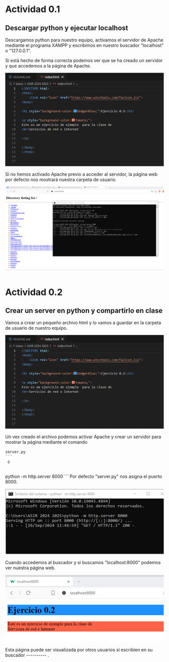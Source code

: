 # Actividad 0.1

## Descargar python y ejecutar localhost

Descargamos python para nuestro equipo, activamos el servidor de Apache mediante el programa XAMPP y escribimos en nuestro buscador "localhost" o "127.0.0.1".

Si está hecho de forma correcta podemos ver que se ha creado un servidor y que accedemos a la página de Apache.

![img1](/Actividad0/imagenes/index.png)

Si no hemos activado Apache previo a acceder al servidor, la página web por defecto nos mostrará nuestra carpeta de usuario.

![img1](/Actividad0/imagenes/error.png)

# Actividad 0.2

## Crear un server en python y compartirlo en clase

Vamos a crear un pequeño archivo html y lo vamos a guardar en la carpeta de usuario de nuestro equipo.

![img2](/Actividad0/imagenes/index.png)

Un vex creado el archivo podemos activar Apache y crear un servidor para mostrar la página mediante el comando 
```
server.py
´´´
 ó 
 
 ```
 python -m http.server 8000
 ´´´
Por defecto "server.py" nos asigna el puerto 8000.

![img3](/Actividad0/imagenes/create.png)

Cuando accedemos al buscador y si buscamos "localhost:8000" podemos ver nuestra página web.

![img4](/Actividad0/imagenes/check.png)

Esta página puede ser visualizada por otros usuarios si escribien en su buscador ---------- .